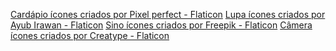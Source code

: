 <a href="https://www.flaticon.com/br/icones-gratis/cardapio" title="cardápio ícones">Cardápio ícones criados por Pixel perfect - Flaticon</a>
<a href="https://www.flaticon.com/br/icones-gratis/lupa" title="lupa ícones">Lupa ícones criados por Ayub Irawan - Flaticon</a>
<a href="https://www.flaticon.com/br/icones-gratis/sino" title="sino ícones">Sino ícones criados por Freepik - Flaticon</a>
<a href="https://www.flaticon.com/br/icones-gratis/camera" title="câmera ícones">Câmera ícones criados por Creatype - Flaticon</a>